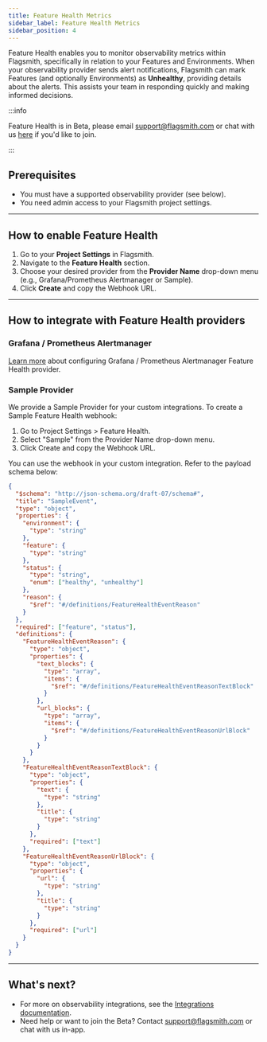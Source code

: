 ```yaml
---
title: Feature Health Metrics
sidebar_label: Feature Health Metrics
sidebar_position: 4
---
```


Feature Health enables you to monitor observability metrics within Flagsmith, specifically in relation to your Features and Environments. When your observability provider sends alert notifications, Flagsmith can mark Features (and optionally Environments) as **Unhealthy**, providing details about the alerts. This assists your team in responding quickly and making informed decisions.

:::info

Feature Health is in Beta, please email support@flagsmith.com or chat with us <a href="#" class="open-chat" data-crisp-chat-message="Hello, I'm interested in joining the feature health beta.">here</a> if you'd like to join. 

:::

## Prerequisites

- You must have a supported observability provider (see below).
- You need admin access to your Flagsmith project settings.

---

## How to enable Feature Health

1. Go to your **Project Settings** in Flagsmith.
2. Navigate to the **Feature Health** section.
3. Choose your desired provider from the **Provider Name** drop-down menu (e.g., Grafana/Prometheus Alertmanager or Sample).
4. Click **Create** and copy the Webhook URL.

---

## How to integrate with Feature Health providers

### Grafana / Prometheus Alertmanager

[Learn more](/integrations/apm/grafana/#feature-health-provider-setup) about configuring Grafana / Prometheus Alertmanager Feature Health provider.

### Sample Provider

We provide a Sample Provider for your custom integrations. To create a Sample Feature Health webhook:

1. Go to Project Settings > Feature Health.
2. Select "Sample" from the Provider Name drop-down menu.
3. Click Create and copy the Webhook URL.

You can use the webhook in your custom integration. Refer to the payload schema below:

```json
{
  "$schema": "http://json-schema.org/draft-07/schema#",
  "title": "SampleEvent",
  "type": "object",
  "properties": {
    "environment": {
      "type": "string"
    },
    "feature": {
      "type": "string"
    },
    "status": {
      "type": "string",
      "enum": ["healthy", "unhealthy"]
    },
    "reason": {
      "$ref": "#/definitions/FeatureHealthEventReason"
    }
  },
  "required": ["feature", "status"],
  "definitions": {
    "FeatureHealthEventReason": {
      "type": "object",
      "properties": {
        "text_blocks": {
          "type": "array",
          "items": {
            "$ref": "#/definitions/FeatureHealthEventReasonTextBlock"
          }
        },
        "url_blocks": {
          "type": "array",
          "items": {
            "$ref": "#/definitions/FeatureHealthEventReasonUrlBlock"
          }
        }
      }
    },
    "FeatureHealthEventReasonTextBlock": {
      "type": "object",
      "properties": {
        "text": {
          "type": "string"
        },
        "title": {
          "type": "string"
        }
      },
      "required": ["text"]
    },
    "FeatureHealthEventReasonUrlBlock": {
      "type": "object",
      "properties": {
        "url": {
          "type": "string"
        },
        "title": {
          "type": "string"
        }
      },
      "required": ["url"]
    }
  }
}
```

---

## What's next?

- For more on observability integrations, see the [Integrations documentation](/integrations/).
- Need help or want to join the Beta? Contact [support@flagsmith.com](mailto:support@flagsmith.com) or chat with us in-app.
